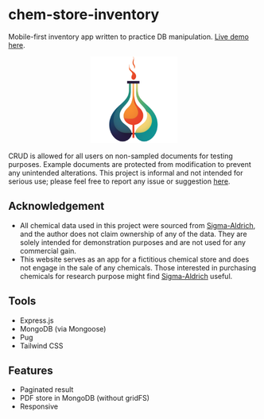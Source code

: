 # chem-store-inventory

Mobile-first inventory app written to practice DB manipulation. [Live demo
here](https://chem-store-inventory-81e42484d2ae.herokuapp.com/).

<p align="center">
    <a href="https://chem-store-inventory-81e42484d2ae.herokuapp.com/" target="_blank" rel="noreferrer">
        <img src="./design/favicon.png" alt="Icon" width="175">
    </a>
</p>

CRUD is allowed for all users on non-sampled documents for testing purposes.
Example documents are protected from modification to prevent any unintended
alterations. This project is informal and not intended for serious use; please
feel free to report any issue or suggestion
[here](https://github.com/kentshenlim/chem-store-inventory/issues).

## Acknowledgement

- All chemical data used in this project were sourced from
  [Sigma-Aldrich](https://www.sigmaaldrich.com), and the author does not claim
  ownership of any of the data. They are solely intended for demonstration
  purposes and are not used for any commercial gain.
- This website serves as an app for a fictitious chemical store and does not
  engage in the sale of any chemicals. Those interested in purchasing chemicals
  for research purpose might find [Sigma-Aldrich](https://www.sigmaaldrich.com)
  useful.

## Tools

- Express.js
- MongoDB (via Mongoose)
- Pug
- Tailwind CSS

## Features

- Paginated result
- PDF store in MongoDB (without gridFS)
- Responsive
